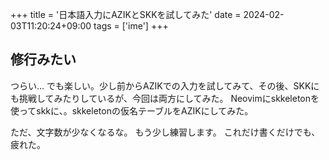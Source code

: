 +++
title = '日本語入力にAZIKとSKKを試してみた'
date = 2024-02-03T11:20:24+09:00
tags = ['ime']
+++
## 修行みたい
つらい…
でも楽しい。少し前からAZIKでの入力を試してみて、その後、SKKにも挑戦してみたりしているが、今回は両方にしてみた。
Neovimにskkeletonを使ってskkに、。skkeletonの仮名テーブルをAZIKにしてみた。

ただ、文字数が少なくなるな。
もう少し練習します。
これだけ書くだけでも、疲れた。

